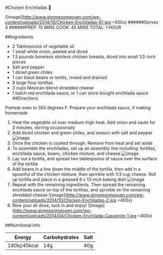 #Chicken Enchiladas 🍗

![image](http://www.gimmesomeoven.com/wp-content/uploads/2014/10/Chicken-Enchiladas-61.jpg =500x)
######Serves 4
######PREP: 15 MINS COOK: 45 MINS TOTAL: 1 HOUR

##Ingredients

- 2 Tablespoons of vegetable oil 
- 1 small white onion, peeled and diced
- 1.5 pounds boneless skinless chicken breasts, diced into small 1/2-inch pieces
- Salt and pepper
- 1 diced green chiles
- 1 can black beans or lentils, rinsed and drained
- 8 large flour tortillas
- 3 cups Mexican-blend shredded cheese
- 1 batch red enchilada sauce, or 1 can store-bought enchilada sauce	
##Directions

Preheat oven to 350 degrees F.  Prepare your enchilada sauce, if making homemade

1. Heat the vegetable oil over medium-high heat. Add onion and saute for 3 minutes, stirring occasionally
2. Add diced chicken and green chiles, and season with salt and pepper![image](http://8monngonmoingay.com/wp-content/uploads/2015/01/khien-mon-an-va-ca-bua-com-gia-dinh-them-dam-da-beo-ngay-voi-mo-hanh-sieu-dac-biet.jpg)
3. Once the chicken is cooked through.  Remove from heat and set aside
4. To assemble the enchiladas, set up an assembly line including: tortillas, enchilada sauce, beans, chicken mixture, and cheese ![image](http://www.culicurious.com/wp-content/uploads/2013/04/Guacamole-Enchiladas-Recipe-Ingredients.jpg)
5. Lay out a tortilla, and spread two tablespoons of sauce over the surface of the tortilla
6. Add beans in a line down the middle of the tortilla, then add in a spoonful of the chicken mixture, then sprinkle with 1/3 cup cheese. Roll up tortilla and place in a greased 9 x 13-inch baking dish ![image](http://www.gimmesomeoven.com/best-chicken-enchiladas-ever/)
7. Repeat with the remaining ingredients.  Then spread the remaining enchilada sauce on top of the tortillas, and sprinkle on the remaining shredded cheese ![image](http://www.gimmesomeoven.com/wp-content/uploads/2014/10/Chicken-Enchiladas-2.jpg =400x)
8. Now your all done, tuck in and enjoy!
![image](http://www.gimmesomeoven.com/wp-content/uploads/2014/04/Chicken-Enchilada-Casserole-1.jpg =400x)

##Nutritional Info

| Energy | Carbohydrates | Salt |
| -------| -------- | ------- |
| 180kj/45kcal | 14g  |  40g |



